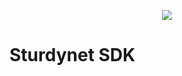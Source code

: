 <p  align="center">

<img  src="https://github.com/Open-Core-Initiative/sturdynet-openwrt-sdk/assets/41849970/80264c59-a9a5-4974-a937-929b1d7874f4">

</p>

# Sturdynet SDK
